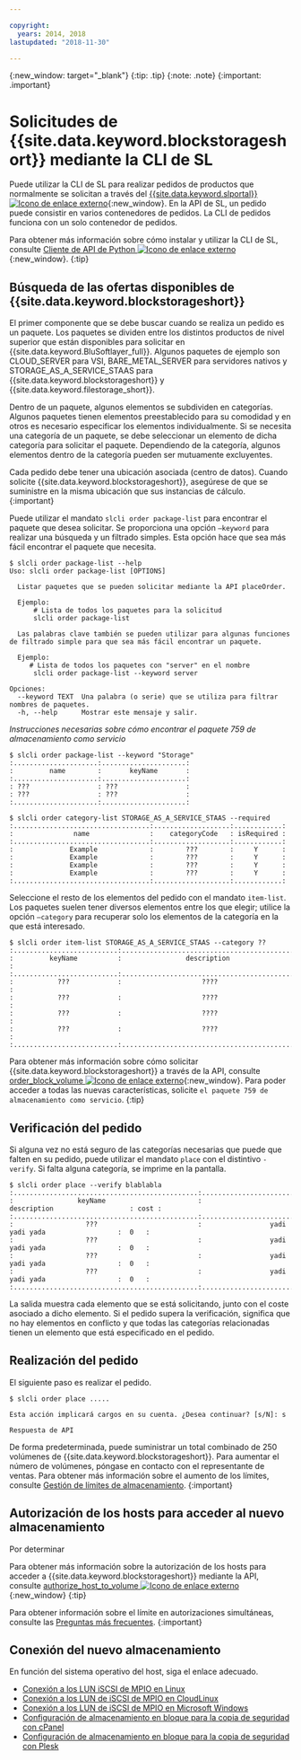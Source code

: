 ```yaml
---

copyright:
  years: 2014, 2018
lastupdated: "2018-11-30"

---
```

{:new_window: target="_blank"}
{:tip: .tip}
{:note: .note}
{:important: .important}

# Solicitudes de {{site.data.keyword.blockstorageshort}} mediante la CLI de SL

Puede utilizar la CLI de SL para realizar pedidos de productos que normalmente se solicitan a través del [{{site.data.keyword.slportal}} ![Icono de enlace externo](../../icons/launch-glyph.svg "Icono de enlace externo")](https://control.softlayer.com/){:new_window}. En la API de SL, un pedido puede consistir en varios contenedores de pedidos. La CLI de pedidos funciona con un solo contenedor de pedidos.

Para obtener más información sobre cómo instalar y utilizar la CLI de SL, consulte [Cliente de API de Python ![Icono de enlace externo](../../icons/launch-glyph.svg "Icono de enlace externo")](https://softlayer-python.readthedocs.io/en/latest/cli.html){:new_window}.
{:tip}

## Búsqueda de las ofertas disponibles de {{site.data.keyword.blockstorageshort}}

El primer componente que se debe buscar cuando se realiza un pedido es un paquete. Los paquetes se dividen entre los distintos productos de nivel superior que están disponibles para solicitar en {{site.data.keyword.BluSoftlayer_full}}. Algunos paquetes de ejemplo son CLOUD_SERVER para VSI, BARE_METAL_SERVER para servidores nativos y STORAGE_AS_A_SERVICE_STAAS para {{site.data.keyword.blockstorageshort}} y {{site.data.keyword.filestorage_short}}.

Dentro de un paquete, algunos elementos se subdividen en categorías. Algunos paquetes tienen elementos preestablecido para su comodidad y en otros es necesario especificar los elementos individualmente. Si se necesita una categoría de un paquete, se debe seleccionar un elemento de dicha categoría para solicitar el paquete. Dependiendo de la categoría, algunos elementos dentro de la categoría pueden ser mutuamente excluyentes.

Cada pedido debe tener una ubicación asociada (centro de datos). Cuando solicite {{site.data.keyword.blockstorageshort}}, asegúrese de que se suministre en la misma ubicación que sus instancias de cálculo.
{:important}

Puede utilizar el mandato `slcli order package-list` para encontrar el paquete que desea solicitar. Se proporciona una opción `–keyword` para realizar una búsqueda y un filtrado simples. Esta opción hace que sea más fácil encontrar el paquete que necesita.

```
$ slcli order package-list --help
Uso: slcli order package-list [OPTIONS]

  Listar paquetes que se pueden solicitar mediante la API placeOrder.

  Ejemplo:
      # Lista de todos los paquetes para la solicitud
      slcli order package-list

  Las palabras clave también se pueden utilizar para algunas funciones de filtrado simple para que sea más fácil encontrar un paquete.

  Ejemplo:
     # Lista de todos los paquetes con "server" en el nombre
      slcli order package-list --keyword server

Opciones:
  --keyword TEXT  Una palabra (o serie) que se utiliza para filtrar nombres de paquetes.
  -h, --help      Mostrar este mensaje y salir.
```

*Instrucciones necesarias sobre cómo encontrar el paquete 759 de almacenamiento como servicio*

```
$ slcli order package-list --keyword "Storage"
:.....................:.....................:
:         name        :       keyName       :
:.....................:.....................:
: ???                 : ???                 :
: ???                 : ???                 :
:.....................:.....................:
```

```
$ slcli order category-list STORAGE_AS_A_SERVICE_STAAS --required
:..................................:...................:............:
:               name               :    categoryCode   : isRequired :
:..................................:...................:............:
:              Example             :        ???        :     Y      :
:              Example             :        ???        :     Y      :
:              Example             :        ???        :     Y      :
:              Example             :        ???        :     Y      :
:..................................:...................:............:
```

Seleccione el resto de los elementos del pedido con el mandato `item-list`. Los paquetes suelen tener diversos elementos entre los que elegir; utilice la opción `–category` para recuperar solo los elementos de la categoría en la que está interesado.

```
$ slcli order item-list STORAGE_AS_A_SERVICE_STAAS --category ??
:..........................:..............................................:
:         keyName          :                description                   :
:..........................:..............................................:
:           ???            :                    ????                      :
:           ???            :                    ????                      :
:           ???            :                    ????                      :
:           ???            :                    ????                      :
:..........................:..............................................:
```

Para obtener más información sobre cómo solicitar {{site.data.keyword.blockstorageshort}} a través de la API, consulte [order_block_volume ![Icono de enlace externo](../../icons/launch-glyph.svg "Icono de enlace externo")](https://softlayer-python.readthedocs.io/en/latest/api/managers/block.html#SoftLayer.managers.block.BlockStorageManager.order_block_volume){:new_window}.
Para poder acceder a todas las nuevas características, solicite `el paquete 759 de almacenamiento como servicio`.
{:tip}

## Verificación del pedido

Si alguna vez no está seguro de las categorías necesarias que puede que falten en su pedido, puede utilizar el mandato `place` con el distintivo `-verify`. Si falta alguna categoría, se imprime en la pantalla.


```
$ slcli order place --verify blablabla
:..............................................:.................................................:......:
:                keyName                       :                   description                   : cost :
:..............................................:.................................................:......:
:                  ???                         :                 yadi yadi yada                  :  0   :
:                  ???                         :                 yadi yadi yada                  :  0   :
:                  ???                         :                 yadi yadi yada                  :  0   :
:                  ???                         :                 yadi yadi yada                  :  0   :
:..............................................:.................................................:......:
```

La salida muestra cada elemento que se está solicitando, junto con el coste asociado a dicho elemento. Si el pedido supera la verificación, significa que no hay elementos en conflicto y que todas las categorías relacionadas tienen un elemento que está especificado en el pedido.

## Realización del pedido

El siguiente paso es realizar el pedido.

```
$ slcli order place .....

Esta acción implicará cargos en su cuenta. ¿Desea continuar? [s/N]: s

Respuesta de API
```

De forma predeterminada, puede suministrar un total combinado de 250 volúmenes de {{site.data.keyword.blockstorageshort}}. Para aumentar el número de volúmenes, póngase en contacto con el representante de ventas. Para obtener más información sobre el aumento de los límites, consulte [Gestión de límites de almacenamiento](managing-storage-limits.html).
{:important}

## Autorización de los hosts para acceder al nuevo almacenamiento

Por determinar

Para obtener más información sobre la autorización de los hosts para acceder a {{site.data.keyword.blockstorageshort}} mediante la API, consulte [authorize_host_to_volume ![Icono de enlace externo](../../icons/launch-glyph.svg "Icono de enlace externo")](https://softlayer-python.readthedocs.io/en/latest/api/managers/block.html#SoftLayer.managers.block.BlockStorageManager.authorize_host_to_volume){:new_window}
{:tip}

Para obtener información sobre el límite en autorizaciones simultáneas, consulte las [Preguntas más frecuentes](faqs.html).
{:important}

## Conexión del nuevo almacenamiento

En función del sistema operativo del host, siga el enlace adecuado.
- [Conexión a los LUN iSCSI de MPIO en Linux](accessing_block_storage_linux.html)
- [Conexión a los LUN de iSCSI de MPIO en CloudLinux](configure-iscsi-cloudlinux.html)
- [Conexión a los LUN de iSCSI de MPIO en Microsoft Windows](accessing-block-storage-windows.html)
- [Configuración de almacenamiento en bloque para la copia de seguridad con cPanel](configure-backup-cpanel.html)
- [Configuración de almacenamiento en bloque para la copia de seguridad con Plesk](configure-backup-plesk.html)
